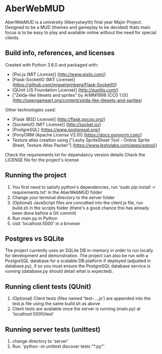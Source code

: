 # AberWebMUD
AberWebMUD is a university (Aberystwyth) final year Major Project.
Designed to be a MUD (themes and gameplay to be decided) thats main
focus is to be easy to play and available online without the need for
special clients.

## Build info, references, and licenses
Created with Python 3.6.0 and packaged with:
* [Pixi.js (MIT License)] (http://www.pixijs.com/)
* [Flask-SocketIO (MIT License)] (https://github.com/miguelgrinberg/Flask-SocketIO)
* [QUnit (JS Foundation License)] (http://qunitjs.com/)
* ["Zelda-like tilesets and sprites" by ArMM1998 (CC0 1.0)] (http://opengameart.org/content/zelda-like-tilesets-and-sprites)

Other technologies used:
* [Flask (BSD License)] (http://flask.pocoo.org/)
* [SocketsIO (MIT License)] (http://socket.io/)
* [PostgreSQL] (https://www.postgresql.org/)
* [PonyORM (Apache License V2.0)] (https://docs.ponyorm.com/)
* Texture atlas creation using ["Leshy SpriteSheet Tool - Online Sprite Sheet, Texture Atlas Packer"]
 (https://www.leshylabs.com/apps/sstool/)

Check the requirements.txt for dependancy version details
Check the LICENSE file for the project's license

## Running the project
1. You first need to satisfy python's dependencies, run 'sudo pip install -r requirements.txt' in the AberWebMUD folder
2. Change your terminal directory to the server folder
3. (Optional) JavaScript files are concatted into the client.js file, run build.sh in the scripts folder (there's a good chance this has already been done before a Git
commit)
3. Run main.py in Python
4. visit 'localhost:5000' in a browser

## Postgres vs SQLite
The project currently uses an SQLite DB in-memory in order to run locally for development and demonstration.
The project can also be run with a PostgreSQL database for a scalable DB platform if deployed (adjusted in database.py), if so you must ensure the PostgreSQL database service
is running (database.py should detail what is expected).

## Running client tests (QUnit)
1. (Optional) Client tests (files named 'test-....js') are appended into the test.js file using the same build.sh as above
2. Client tests are available once the server is running (main.py) at 'localhost:5000/test'

## Running server tests (unittest)
1. change directory to 'server'
2. Run: 'python -m unittest discover tests "*.py"'

